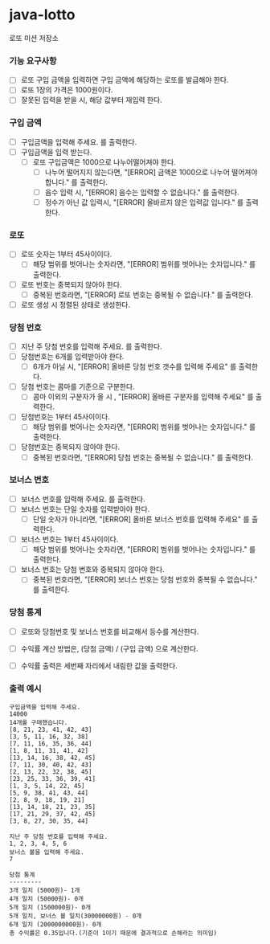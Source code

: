 # java-lotto

로또 미션 저장소

### 기능 요구사항

- [ ] 로또 구입 금액을 입력하면 구입 금액에 해당하는 로또를 발급해야 한다.
- [ ] 로또 1장의 가격은 1000원이다.
- [ ] 잘못된 입력을 받을 시, 해당 값부터 재입력 한다.

### 구입 금액

- [ ] 구입금액을 입력해 주세요. 를 출력한다.
- [ ] 구입금액을 입력 받는다.
    - [ ] 로또 구입금액은 1000으로 나누어떨어져야 한다.
        - [ ] 나누어 떨어지지 않는다면, "[ERROR] 금액은 1000으로 나누어 떨어져야 합니다." 를 출력한다.
        - [ ] 음수 입력 시, "[ERROR] 음수는 입력할 수 없습니다." 를 출력한다.
        - [ ] 정수가 아닌 값 입력시, "[ERROR] 올바르지 않은 입력값 입니다." 를 출력한다.

### 로또

- [ ] 로또 숫자는 1부터 45사이이다.
    - [ ] 해당 범위를 벗어나는 숫자라면, "[ERROR] 범위를 벗어나는 숫자입니다." 를 출력한다.
- [ ] 로또 번호는 중복되지 않아야 한다.
    - [ ] 중복된 번호라면, "[ERROR] 로또 번호는 중복될 수 없습니다." 를 출력한다.
- [ ] 로또 생성 시 정렬된 상태로 생성한다.

### 당첨 번호

- [ ] 지난 주 당첨 번호를 입력해 주세요. 를 출력한다.
- [ ] 당첨번호는 6개를 입력받아야 한다.
    - [ ] 6개가 아닐 시, "[ERROR] 올바른 당첨 번호 갯수를 입력해 주세요" 를 출력한다.
- [ ] 당첨 번호는 콤마를 기준으로 구분한다.
    - [ ] 콤마 이외의 구분자가 올 시 , "[ERROR] 올바른 구분자를 입력해 주세요" 를 출력한다.
- [ ] 당첨번호는 1부터 45사이이다.
    - [ ] 해당 범위를 벗어나는 숫자라면, "[ERROR] 범위를 벗어나는 숫자입니다." 를 출력한다.
- [ ] 당첨번호는 중복되지 않아야 한다.
    - [ ] 중복된 번호라면, "[ERROR] 당첨 번호는 중복될 수 없습니다." 를 출력한다.

### 보너스 번호

- [ ] 보너스 번호를 입력해 주세요. 를 출력한다.
- [ ] 보너스 번호는 단일 숫자를 입력받아야 한다.
    - [ ] 단일 숫자가 아니라면, "[ERROR] 올바른 보너스 번호를 입력해 주세요" 를 출력한다.
- [ ] 보너스 번호는 1부터 45사이이다.
    - [ ] 해당 범위를 벗어나는 숫자라면, "[ERROR] 범위를 벗어나는 숫자입니다." 를 출력한다.
- [ ] 보너스 번호는 당첨 번호와 중복되지 않아야 한다.
    - [ ] 중복된 번호라면, "[ERROR] 보너스 번호는 당첨 번호와 중복될 수 없습니다." 를 출력한다.

### 당첨 통계

- [ ] 로또와 당첨번호 및 보너스 번호를 비교해서 등수를 계산한다.
- [ ] 수익률 계산 방법은, (당첨 금액) / (구입 금액) 으로 계산한다.
- [ ] 수익률 출력은 세번째 자리에서 내림한 값을 출력한다.


### 출력 예시

```
구입금액을 입력해 주세요.
14000
14개를 구매했습니다.
[8, 21, 23, 41, 42, 43]
[3, 5, 11, 16, 32, 38]
[7, 11, 16, 35, 36, 44]
[1, 8, 11, 31, 41, 42]
[13, 14, 16, 38, 42, 45]
[7, 11, 30, 40, 42, 43]
[2, 13, 22, 32, 38, 45]
[23, 25, 33, 36, 39, 41]
[1, 3, 5, 14, 22, 45]
[5, 9, 38, 41, 43, 44]
[2, 8, 9, 18, 19, 21]
[13, 14, 18, 21, 23, 35]
[17, 21, 29, 37, 42, 45]
[3, 8, 27, 30, 35, 44]

지난 주 당첨 번호를 입력해 주세요.
1, 2, 3, 4, 5, 6
보너스 볼을 입력해 주세요.
7

당첨 통계
---------
3개 일치 (5000원)- 1개
4개 일치 (50000원)- 0개
5개 일치 (1500000원)- 0개
5개 일치, 보너스 볼 일치(30000000원) - 0개
6개 일치 (2000000000원)- 0개
총 수익률은 0.35입니다.(기준이 1이기 때문에 결과적으로 손해라는 의미임)

```